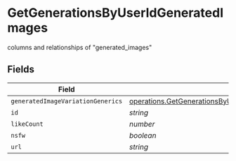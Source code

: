 # GetGenerationsByUserIdGeneratedImages

columns and relationships of "generated_images"


## Fields

| Field                                                                                                                                                | Type                                                                                                                                                 | Required                                                                                                                                             | Description                                                                                                                                          |
| ---------------------------------------------------------------------------------------------------------------------------------------------------- | ---------------------------------------------------------------------------------------------------------------------------------------------------- | ---------------------------------------------------------------------------------------------------------------------------------------------------- | ---------------------------------------------------------------------------------------------------------------------------------------------------- |
| `generatedImageVariationGenerics`                                                                                                                    | [operations.GetGenerationsByUserIdGeneratedImageVariationGeneric](../../models/operations/getgenerationsbyuseridgeneratedimagevariationgeneric.md)[] | :heavy_minus_sign:                                                                                                                                   | N/A                                                                                                                                                  |
| `id`                                                                                                                                                 | *string*                                                                                                                                             | :heavy_minus_sign:                                                                                                                                   | N/A                                                                                                                                                  |
| `likeCount`                                                                                                                                          | *number*                                                                                                                                             | :heavy_minus_sign:                                                                                                                                   | N/A                                                                                                                                                  |
| `nsfw`                                                                                                                                               | *boolean*                                                                                                                                            | :heavy_minus_sign:                                                                                                                                   | N/A                                                                                                                                                  |
| `url`                                                                                                                                                | *string*                                                                                                                                             | :heavy_minus_sign:                                                                                                                                   | N/A                                                                                                                                                  |